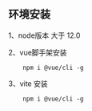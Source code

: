 ## 环境安装


 1、node版本 大于 12.0

 2、vue脚手架安装

```
    npm i @vue/cli -g
```


 3、vite 安装

```
    npm i @vue/cli -g
```
